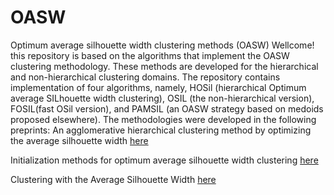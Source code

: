# OASW
Optimum average silhouette width clustering methods (OASW) 
Wellcome! this repository is based on the algorithms that implement the OASW clustering methodology. These methods are developed for the
hierarchical and non-hierarchical clustering domains. The repository contains implementation of four algorithms, namely, HOSil (hierarchical Optimum average SILhouette width clustering), OSIL (the non-hierarchical version), FOSIL(fast OSil version), and PAMSIL (an OASW strategy based on medoids proposed elsewhere).
The methodologies were developed in the following preprints:
An agglomerative hierarchical clustering method by optimizing the average silhouette width [here](https://arxiv.org/pdf/1909.12356.pdf)

Initialization methods for optimum average silhouette width clustering [here](https://arxiv.org/pdf/1910.08644.pdf)

Clustering with the Average Silhouette Width [here](https://www.sciencedirect.com/science/article/pii/S0167947321000244?dgcid=author)

